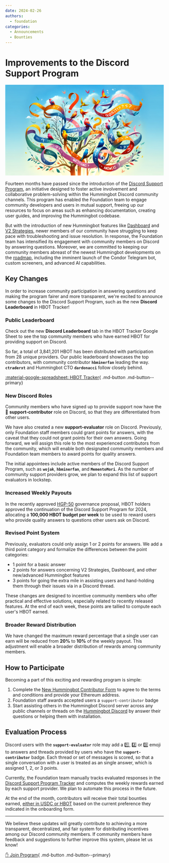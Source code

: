 ```yaml
---
date: 2024-02-26
authors:
  - foundation
categories:
  - Announcements
  - Bounties
---
```


# Improvements to the Discord Support Program

![](cover.webp)

Fourteen months have passed since the introduction of the [Discord Support Program](https://snapshot.org/#/hbot-ip.eth/proposal/0x588779179d0229db7de2de9e231f3baafb1fcdbde16bcc93bf34b65280e36a1a), an initiative designed to foster active involvement and collaborative problem-solving within the Hummingbot Discord community channels. This program has enabled the Foundation team to engage community developers and users in mutual support, freeing up our resources to focus on areas such as enhancing documentation, creating user guides, and improving the Hummingbot codebase.

But with the introduction of new Hummingbot features like [Dashboard](https://github.com/hummingbot/dashboard) and [V2 Strategies](https://hummingbot.org/v2-strategies), newer members of our community have struggling to keep pace with troubleshooting and issue resolution. In response, the Foundation team has intensified its engagement with community members on Discord by answering questions. Moreover, we are committed to keeping our community members abreast of the newest Hummingbot developments on the [roadmap](/blog/hummingbot-2024-technical-roadmap-innovating-for-the-future/), including the imminent launch of the Condor Telegram bot, custom screeners, and advanced AI capabilities.

## Key Changes

In order to increase community participation in answering questions and making the program fairer and more transparent, we're excited to announce some changes to the Discord Support Program, such as the new **Discord Leaderboard** in HBOT Tracker!

<!-- more -->


### Public Leaderboard

Check out the new **Discord Leaderboard** tab in the HBOT Tracker Google Sheet to see the top community members who have earned HBOT for providing support on Discord.

So far, a total of 3,841,201 HBOT has been distributed with participation from 28 unique providers. Our public leaderboard showcases the top contributors, with community contributor **`hbminerfan`** leading the way. **`ctraderxt`** and Hummingbot CTO **`dardonacci`** follow closely behind.

[:material-google-spreadsheet: HBOT Tracker](https://docs.google.com/spreadsheets/d/1mI1evL-_BNbQtLL_gvblPJoYmnOm4zV0prSgo-7Klz8/edit?usp=sharing){ .md-button .md-button--primary}


### New Discord Roles

Community members who have signed up to provide support now have the 👋 **support-contributor** role on Discord, so that they are differentiated from other users.

We have also created a new **support-evaluator** role on Discord. Previously, only Foundation staff members could grant points for answers, with the caveat that they could not grant points for their own answers. Going forward, we will assign this role to the most experienced contributors from the community, which will enable both designated community members and Foundation team members to award points for quality answers.

The initial appointees include active members of the Discord Support Program, such as **`wojak`**, **`hbminerfan`**, and **`MementoMori`**. As the number of community support providers grow, we plan to expand this list of support evaluators in lockstep.

### Increased Weekly Payouts

In the recently approved [HGP-50](https://snapshot.org/#/hbot.eth/proposal/0xc13f3b9fdaded22d1ce0b5528c9146fb2a762c41deed88e6c64e798465414738) governance proposal, HBOT holders approved the continuation of the Discord Support Program for 2024, allocating a **100,000 HBOT budget per week** to be used to reward users who provide quality answers to questions other users ask on Discord.

### Revised Point System

Previously, evaluators could only assign 1 or 2 points for answers. We add a third point category and formalize the differences between the point categories:

  - 1 point for a basic answer
  - 2 points for answers concerning V2 Strategies, Dashboard, and other new/advanced Hummingbot features
  - 3 points for going the extra mile in assisting users and hand-holding them through their issues via in a Discord thread.

These changes are designed to incentive community members who offer practical and effective solutions, especially related to recently released features. At the end of each week, these points are tallied to compute each user's HBOT earned.

### Broader Reward Distribution

We have changed the maximum reward percentage that a single user can earn will be reduced from **20%** to **10%** of the weekly payout. This adjustment will enable a broader distribution of rewards among community members.

## How to Participate

Becoming a part of this exciting and rewarding program is simple:

1. Complete the [New Hummingbot Contributor Form](https://forms.gle/9jcm45HvU2XsBsm49) to agree to the terms and conditions and provide your Ethereum address.
2. Foundation staff awards accepted users a `support-contributor` badge
3. Start assisting others in the Hummingbot Discord server across any public channels or threads on the [Hummingbot Discord](https://discord.gg/hummingbot) by answer their questions or helping them with installation.

## Evaluation Process

Discord users with the **`support-evaluator`** role may add a 1️⃣, 2️⃣ or 3️⃣ emoji to answers and threads provided by users who have the **`support-contributor`** badge. Each thread or set of messages is scored, so that a single conversation with a user is treated as an single answer, which is assigned 1, 2, or 3 points.

Currently, the Foundation team manually tracks evaluated responses in the [Discord Support Program Tracker](https://docs.google.com/spreadsheets/d/1mI1evL-_BNbQtLL_gvblPJoYmnOm4zV0prSgo-7Klz8/edit?usp=sharing) and computes the weekly rewards earned by each support provider. We plan to automate this process in the future.

At the end of the month, contributors will receive their total bounties earned, [either in USDC or HBOT](blog/launching-usdc-payouts-for-bounty-recipients/) based on the current preference they indicated in the onboarding form.

---

We believe these updates will greatly contribute to achieving a more transparent, decentralized, and fair system for distributing incentives among our Discord community members. If community members have feedback and suggestions to further improve this system, please let us know!

[:raised_hand: Join Program](https://forms.gle/9jcm45HvU2XsBsm49){ .md-button .md-button--primary}
